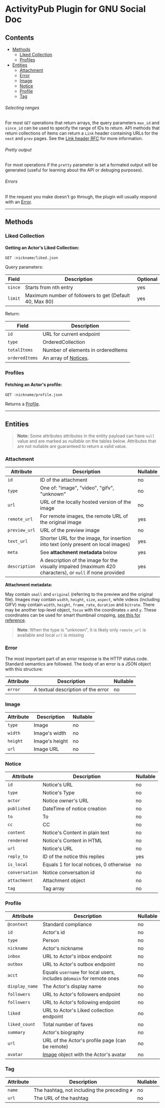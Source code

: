 ActivityPub Plugin for GNU Social Doc
=====================================

## Contents

- [Methods](#methods)
  - [Liked Collection](#liked-collection)
  - [Profiles](#profiles)
- [Entities](#entities)
  - [Attachment](#attachment)
  - [Error](#error)
  - [Image](#image)
  - [Notice](#notice)
  - [Profile](#profile)
  - [Tag](#tag)

###### Selecting ranges

For most `GET` operations that return arrays, the query parameters `max_id` and `since_id` can be used to specify the range of IDs to return.
API methods that return collections of items can return a `Link` header containing URLs for the `next` and `prev` pages.
See the [Link header RFC](https://tools.ietf.org/html/rfc5988) for more information.

###### Pretty output

For most operations if the `pretty` parameter is set a formated output will be generated (useful for learning about the API or debuging purposes).

###### Errors

If the request you make doesn't go through, the plugin will usually respond with an [Error](#error).

___

## Methods

### Liked Collection

#### Getting an Actor's Liked Collection:

    GET :nickname/liked.json

Query parameters:

| Field      | Description                                                    | Optional   |
| ---------- | -------------------------------------------------------------- | ---------- |
| `since`    | Starts from nth entry                                          | yes        |
| `limit`    | Maximum number of followers to get (Default 40, Max 80)        | yes        |

Return:

| Field           | Description                                                    |
| --------------- | -------------------------------------------------------------- |
| `id`            | URL for current endpoint                                       |
| `type`          | OrderedCollection                                              |
| `totalItems`    | Number of elements in orderedItems                             |
| `orderedItems`  | An array of [Notices](#notice).                                |

### Profiles

#### Fetching an Actor's profile:

    GET :nickname/profile.json

Returns a [Profile](#profile).

___

## Entities

> **Note:** Some attributes attributes in the entity payload can have ``null`` value and are marked as _nullable_ on the tables below. Attributes that are not nullable are guaranteed to return a valid value.

### Attachment

| Attribute                | Description                                                                       | Nullable |
| ------------------------ | --------------------------------------------------------------------------------- | -------- |
| `id`                     | ID of the attachment                                                              | no       |
| `type`                   | One of: "image", "video", "gifv", "unknown"                                       | no       |
| `url`                    | URL of the locally hosted version of the image                                    | no       |
| `remote_url`             | For remote images, the remote URL of the original image                           | yes      |
| `preview_url`            | URL of the preview image                                                          | no       |
| `text_url`               | Shorter URL for the image, for insertion into text (only present on local images) | yes      |
| `meta`                   | See **attachment metadata** below                                                 | yes      |
| `description`            | A description of the image for the visually impaired (maximum 420 characters), or `null` if none provided  | yes      |

**Attachment metadata:**

May contain `small` and `original` (referring to the preview and the original file). Images may contain `width`, `height`, `size`, `aspect`, while videos (including GIFV) may contain `width`, `height`, `frame_rate`, `duration` and `bitrate`. There may be another top-level object, `focus` with the coordinates `x` and `y`. These coordinates can be used for smart thumbnail cropping, [see this for reference](https://github.com/jonom/jquery-focuspoint#1-calculate-your-images-focus-point).

> **Note**: When the type is "unknown", it is likely only `remote_url` is available and local `url` is missing

### Error

The most important part of an error response is the HTTP status code. Standard semantics are followed. The body of an error is a JSON object with this structure:

| Attribute                | Description                        | Nullable |
| ------------------------ | ---------------------------------- | -------- |
| `error`                  | A textual description of the error | no       |

### Image

| Attribute                | Description             | Nullable |
| ------------------------ | ----------------------- | -------- |
| `type`                   | Image                   | no       |
| `width`                  | Image's width           | no       |
| `height`                 | Image's height          | no       |
| `url`                    | Image URL               | no       |

### Notice

| Attribute                | Description                                  | Nullable |
| ------------------------ | -------------------------------------------- | -------- |
| `id`                     | Notice's URL                                 | no       |
| `type`                   | Notice's Type                                | no       |
| `actor`                  | Notice owner's URL                           | no       |
| `published`              | DateTime of notice creation                  | no       |
| `to`                     | To                                           | no       |
| `cc`                     | CC                                           | no       |
| `content`                | Notice's Content in plain text               | no       |
| `rendered`               | Notice's Content in HTML                     | no       |
| `url`                    | Notice's URL                                 | no       |
| `reply_to`               | ID of the notice this replies                | yes      |
| `is_local`               | Equals 1 for local notices, 0 otherwise      | no       |
| `conversation`           | Notice conversation id                       | no       |
| `attachment`             | Attachment object                            | no       |
| `tag`                    | Tag array                                    | no       |

### Profile

| Attribute                | Description                                                                        | Nullable |
| ------------------------ | ---------------------------------------------------------------------------------- | -------- |
| `@context`               | Standard compliance                                                                | no       |
| `id`                     | Actor's id                                                                         | no       |
| `type`                   | Person                                                                             | no       |
| `nickname`               | Actor's nickname                                                                   | no       |
| `inbox`                  | URL to Actor's inbox endpoint                                                      | no       |
| `outbox`                 | URL to Actor's outbox endpoint                                                     | no       |
| `acct`                   | Equals `username` for local users, includes `@domain` for remote ones              | no       |
| `display_name`           | The Actor's display name                                                           | no       |
| `followers`              | URL to Actor's followers endpoint                                                  | no       |
| `followers`              | URL to Actor's following endpoint                                                  | no       |
| `liked`                  | URL to Actor's Liked collection endpoint                                           | no       |
| `liked_count`            | Total number of faves                                                              | no       |
| `summary`                | Actor's biography                                                                  | no       |
| `url`                    | URL of the Actor's profile page (can be remote)                                    | no       |
| `avatar`                 | [Image](#image) object with the Actor's avatar                                     | no       |

### Tag

| Attribute                | Description                                  | Nullable |
| ------------------------ | -------------------------------------------- | -------- |
| `name`                   | The hashtag, not including the preceding `#` | no       |
| `url`                    | The URL of the hashtag                       | no       |
